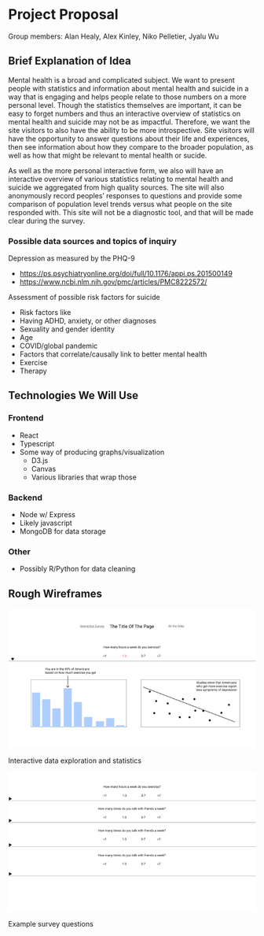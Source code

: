 Project Proposal
===
Group members: Alan Healy, Alex Kinley, Niko Pelletier, Jyalu Wu

## Brief Explanation of Idea
Mental health is a broad and complicated subject. We want to present people with statistics and information about mental health and suicide in a way that is engaging and helps people relate to those numbers on a more personal level. Though the statistics themselves are important, it can be easy to forget numbers and thus an interactive overview of statistics on mental health and suicide may not be as impactful. Therefore, we want the site visitors to also have the ability to be more introspective. Site visitors will have the opportunity to answer questions about their life and experiences, then see information about how they compare to the broader population, as well as how that might be relevant to mental health or sucide. 

As well as the more personal interactive form, we also will have an interactive overview of various statistics relating to mental health and suicide we aggregated from high quality sources. The site will also anonymously record peoples’ responses to questions and provide some comparison of population level trends versus what people on the site responded with. This site will not be a diagnostic tool, and that will be made clear during the survey.

### Possible data sources and topics of inquiry
Depression as measured by the PHQ-9
- https://ps.psychiatryonline.org/doi/full/10.1176/appi.ps.201500149
- https://www.ncbi.nlm.nih.gov/pmc/articles/PMC8222572/

Assessment of possible risk factors for suicide
- Risk factors like
- Having ADHD, anxiety, or other diagnoses
- Sexuality and gender identity
- Age
- COVID/global pandemic
- Factors that correlate/causally link to better mental health
- Exercise
- Therapy

## Technologies We Will Use
### Frontend
- React
- Typescript
- Some way of producing graphs/visualization
  - D3.js
  - Canvas
  - Various libraries that wrap those

### Backend
- Node w/ Express
- Likely javascript
- MongoDB for data storage

### Other
- Possibly R/Python for data cleaning


## Rough Wireframes
![data exploration and statistics](screenshots/Frame_2.png)

Interactive data exploration and statistics

![survey](screenshots/Frame_1.png)

Example survey questions
